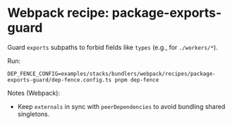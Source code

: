 # Webpack recipe: package-exports-guard

Guard `exports` subpaths to forbid fields like `types` (e.g., for `./workers/*`).

Run:
```
DEP_FENCE_CONFIG=examples/stacks/bundlers/webpack/recipes/package-exports-guard/dep-fence.config.ts pnpm dep-fence
```

Notes (Webpack):
- Keep `externals` in sync with `peerDependencies` to avoid bundling shared singletons.

